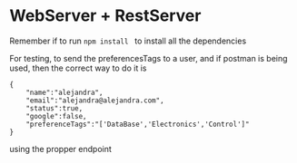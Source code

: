 # WebServer + RestServer


Remember if to run 
```npm install ```
to install all the dependencies

For testing, to send the preferencesTags to a user, and if postman is being used, then the correct way to do it is 
```
{
    "name":"alejandra",
    "email":"alejandra@alejandra.com",
    "status":true,
    "google":false,
    "preferenceTags":"['DataBase','Electronics','Control']"
}
```
using the propper endpoint